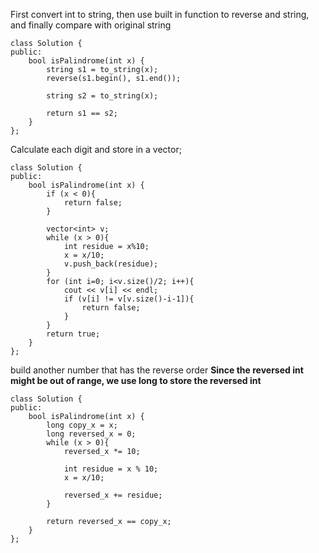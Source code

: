 First convert int to string,
then use built in function to reverse and string,
and finally compare with original string

```
class Solution {
public:
    bool isPalindrome(int x) {
        string s1 = to_string(x);
        reverse(s1.begin(), s1.end());
        
        string s2 = to_string(x);
        
        return s1 == s2;
    }
};
```

Calculate each digit and store in a vector;

```
class Solution {
public:
    bool isPalindrome(int x) {
        if (x < 0){
            return false;
        }

        vector<int> v;
        while (x > 0){
            int residue = x%10;
            x = x/10;
            v.push_back(residue);
        }
        for (int i=0; i<v.size()/2; i++){
            cout << v[i] << endl;
            if (v[i] != v[v.size()-i-1]){
                return false;
            }
        }
        return true;
    }
};
```

build another number that has the reverse order
__Since the reversed int might be out of range, we use long to store the reversed int__

```
class Solution {
public:
    bool isPalindrome(int x) {
        long copy_x = x;
        long reversed_x = 0;
        while (x > 0){
            reversed_x *= 10;
            
            int residue = x % 10;
            x = x/10;
            
            reversed_x += residue;
        }
        
        return reversed_x == copy_x;
    }
};
```